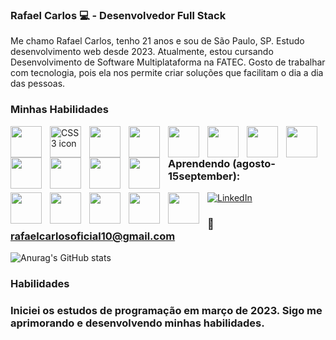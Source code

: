 ### Rafael Carlos  💻  - Desenvolvedor Full Stack
Me chamo Rafael Carlos, tenho 21 anos e sou de São Paulo, SP.
Estudo desenvolvimento web desde 2023. Atualmente, estou cursando Desenvolvimento de Software Multiplataforma na FATEC. Gosto de trabalhar com tecnologia, pois ela nos permite criar soluções que facilitam o dia a dia das pessoas.
### Minhas Habilidades 
<div>
   <img 
  align="left"
  width="50px"
  style="padding-right: 10px;" 
  src="https://cdn.jsdelivr.net/gh/devicons/devicon@latest/icons/html5/html5-original.svg" 
/>
   <img 
  src="https://cdn.jsdelivr.net/gh/devicons/devicon@latest/icons/css3/css3-original.svg" 
  alt="CSS3 icon"
  align="left" 
  width="50px" 
  style="padding-right: 10px;" 
/>
   
<img 
  align="left"
  width="50px"
  style="padding-right: 10px;" 
  src="https://cdn.jsdelivr.net/gh/devicons/devicon@latest/icons/javascript/javascript-original.svg" 
/>

<img 
  align="left"
  width="50px"
  style="padding-right: 10px;" 
  src="https://cdn.jsdelivr.net/gh/devicons/devicon@latest/icons/react/react-original.svg" 
/>
<img 
  align="left"
  width="50px"
  style="padding-right: 10px;" 
  src="https://cdn.jsdelivr.net/gh/devicons/devicon@latest/icons/tailwindcss/tailwindcss-original.svg" 
/>

<img 
  align="left"
  width="50px"
  style="padding-right: 10px;" 
  src="https://cdn.jsdelivr.net/gh/devicons/devicon@latest/icons/bootstrap/bootstrap-original.svg" 
/>
<img 
  src="https://cdn.jsdelivr.net/gh/devicons/devicon@latest/icons/wordpress/wordpress-original.svg" 
  align="left" 
  width="50px" 
  style="padding-right: 10px;" 
/>

<img 
  src="https://cdn.jsdelivr.net/gh/devicons/devicon@latest/icons/cloudflare/cloudflare-original.svg" 
  align="left" 
  width="50px" 
  style="padding-right: 10px;" 
/>

<img 
  src="https://cdn.jsdelivr.net/gh/devicons/devicon@latest/icons/photoshop/photoshop-original.svg" 
  align="left" 
  width="50px" 
  style="padding-right: 10px;" 
/>

<img 
  src="https://cdn.jsdelivr.net/gh/devicons/devicon@latest/icons/illustrator/illustrator-original.svg" 
  align="left" 
  width="50px" 
  style="padding-right: 10px;" 
/>

<img 
  src="https://cdn.jsdelivr.net/gh/devicons/devicon@latest/icons/canva/canva-original.svg" 
  align="left" 
  width="50px" 
  style="padding-right: 10px;" 
/>

<img 
  src="https://cdn.jsdelivr.net/gh/devicons/devicon@latest/icons/figma/figma-original.svg" 
  align="left" 
  width="50px" 
  style="padding-right: 10px;" 
/>

</div>

### Aprendendo (agosto-15september): 
<img 
  src="https://cdn.jsdelivr.net/gh/devicons/devicon@latest/icons/mongodb/mongodb-original.svg" 
  align="left" 
  width="50px" 
  style="padding-right: 10px;" 
/>

<img 
  src="https://cdn.jsdelivr.net/gh/devicons/devicon@latest/icons/mysql/mysql-original.svg" 
  align="left" 
  width="50px" 
  style="padding-right: 10px;" 
/>

<img 
  src="https://cdn.jsdelivr.net/gh/devicons/devicon@latest/icons/nextjs/nextjs-original.svg" 
  align="left" 
  width="50px" 
  style="padding-right: 10px;" 
/>

<img 
  src="https://cdn.jsdelivr.net/gh/devicons/devicon@latest/icons/nodejs/nodejs-original.svg" 
  align="left" 
  width="50px" 
  style="padding-right: 10px;" 
/>

<img 
  src="https://cdn.jsdelivr.net/gh/devicons/devicon@latest/icons/python/python-original.svg" 
  align="left" 
  width="50px" 
  style="padding-right: 10px;" 
/>


   
</div>




[![LinkedIn](https://img.shields.io/badge/LinkedIn-0077B5?style=for-the-badge&logo=linkedin&logoColor=white)](https://www.linkedin.com/in/rafael-carlos-b09a8b2b7/https://www.linkedin.com/in/rafael-carlos-99675633a/)
### 📧rafaelcarlosoficial10@gmail.com

![Anurag's GitHub stats](https://github-readme-stats.vercel.app/api?username=rafaelcarlosoficial&show_icons=true&theme=tokyonight)

### Habilidades




### Iniciei os estudos de programação em março de 2023. Sigo me aprimorando e desenvolvendo minhas habilidades.


